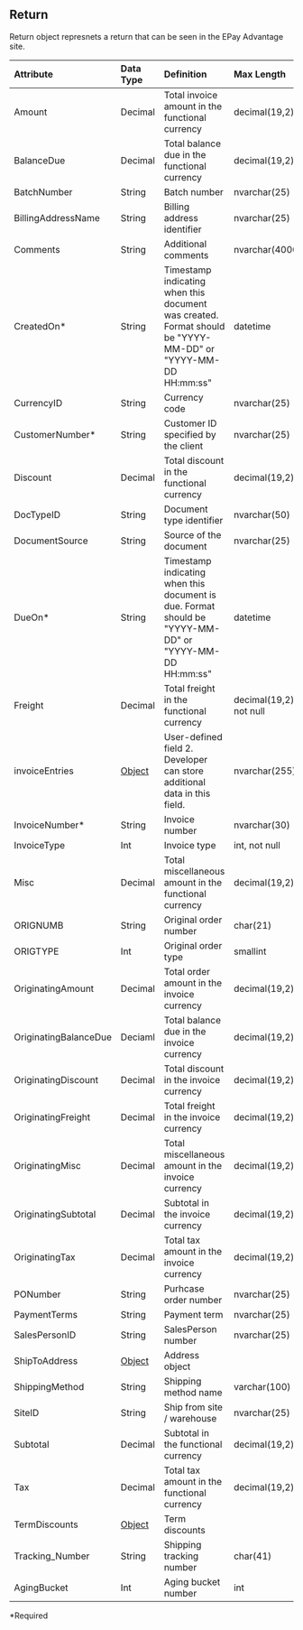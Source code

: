 ## Return
Return object represnets a return that can be seen in the EPay Advantage site.

| Attribute | Data Type | Definition | Max Length |
| :----------- | :--------- | :--------- | :--------- |
| Amount | Decimal | Total invoice amount in the functional currency  | decimal(19,2) |
| BalanceDue | Decimal | Total balance due in the functional currency | decimal(19,2) |
| BatchNumber | String | Batch number | nvarchar(25) |
| BillingAddressName | String | Billing address identifier | nvarchar(25) |
| Comments | String | Additional comments | nvarchar(4000) |
| CreatedOn\* | String | Timestamp indicating when this document was created. Format should be "YYYY-MM-DD" or "YYYY-MM-DD HH:mm:ss" | datetime |
| CurrencyID | String | Currency code | nvarchar(25) |
| CustomerNumber\* | String | Customer ID specified by the client | nvarchar(25) |
| Discount | Decimal | Total discount in the functional currency | decimal(19,2) |
| DocTypeID | String | Document type identifier | nvarchar(50) |
| DocumentSource | String | Source of the document | nvarchar(25) |
| DueOn\* | String | Timestamp indicating when this document is due. Format should be "YYYY-MM-DD" or "YYYY-MM-DD HH:mm:ss" | datetime |
| Freight | Decimal | Total freight in the functional currency | decimal(19,2), not null |
| invoiceEntries | [Object](#return-line-item) | User-defined field 2. Developer can store additional data in this field. | nvarchar(255) |
| InvoiceNumber\* | String | Invoice number | nvarchar(30) |
| InvoiceType | Int | Invoice type | int, not null |
| Misc | Decimal | Total miscellaneous amount in the functional currency | decimal(19,2) |
| ORIGNUMB | String | Original order number | char(21) |
| ORIGTYPE | Int | Original order type | smallint |
| OriginatingAmount | Decimal | Total order amount in the invoice currency | decimal(19,2) |
| OriginatingBalanceDue | Deciaml | Total balance due in the invoice currency  | decimal(19,2) |
| OriginatingDiscount | Decimal | Total discount in the invoice currency  | decimal(19,2) |
| OriginatingFreight | Decimal | Total freight in the invoice currency  | decimal(19,2) |
| OriginatingMisc | Decimal | Total miscellaneous amount in the invoice currency  | decimal(19,2) |
| OriginatingSubtotal | Decimal | Subtotal in the invoice currency  | decimal(19,2) |
| OriginatingTax | Decimal | Total tax amount in the invoice currency  | decimal(19,2) |
| PONumber | String | Purhcase order number | nvarchar(25) |
| PaymentTerms | String | Payment term | nvarchar(25) |
| SalesPersonID | String | SalesPerson number | nvarchar(25) |
| ShipToAddress | [Object](#address) | Address object |
| ShippingMethod | String | Shipping method name | varchar(100) |
| SiteID | String | Ship from site / warehouse | nvarchar(25) |
| Subtotal | Decimal | Subtotal in the functional currency | decimal(19,2) |
| Tax | Decimal | Total tax amount in the functional currency | decimal(19,2) |
| TermDiscounts | [Object](#term-discount) | Term discounts |
| Tracking_Number | String | Shipping tracking number| char(41) |
| AgingBucket | Int | Aging bucket number | int |
\*Required
